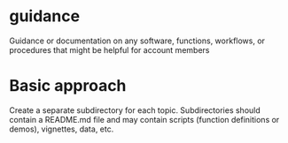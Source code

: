 # guidance
Guidance or documentation on any software, functions, workflows, or procedures that might be helpful for account members

# Basic approach
Create a separate subdirectory for each topic.
Subdirectories should contain a README.md file and may contain scripts (function definitions or demos), vignettes, data, etc.
